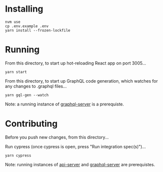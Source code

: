 # Installing

```
nvm use
cp .env.example .env
yarn install --frozen-lockfile
```

# Running

From this directory, to start up hot-reloading React app on port 3005...

```
yarn start
```

From this directory, to start up GraphQL code generation, which watches for any changes to .graphql files...

```
yarn gql-gen --watch
```

Note: a running instance of [graphql-server](https://github.com/bespoke-capital/graphql-server) is a prerequiste.

# Contributing

Before you push new changes, from this directory...

Run cypress (once cypress is open, press "Run integration spec(s)")...

```
yarn cypress
```

Note: running instances of [api-server](https://github.com/bespoke-capital/platform/tree/master/services/api-server#readme) and [graphql-server](https://github.com/bespoke-capital/graphql-server) are prerequistes.
